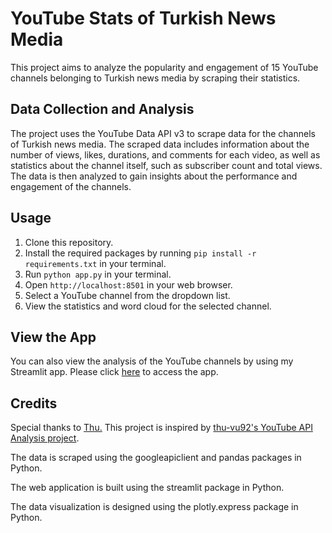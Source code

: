 <!DOCTYPE html>
<html>
<head>

</head>
<body>
  <h1>YouTube Stats of Turkish News Media</h1>
  <p>This project aims to analyze the popularity and engagement of 15 YouTube channels belonging to Turkish news media by scraping their statistics.</p>

  <h2>Data Collection and Analysis</h2>
  <p>The project uses the YouTube Data API v3 to scrape data for the channels of Turkish news media. The scraped data includes information about the number of views, likes, durations, and comments for each video, as well as statistics about the channel itself, such as subscriber count and total views. The data is then analyzed to gain insights about the performance and engagement of the channels.</p>

  <h2>Usage</h2>
  <ol>
    <li>Clone this repository.</li>
    <li>Install the required packages by running <code>pip install -r requirements.txt</code> in your terminal.</li>
    <li>Run <code>python app.py</code> in your terminal.</li>
    <li>Open <code>http://localhost:8501</code> in your web browser.</li>
    <li>Select a YouTube channel from the dropdown list.</li>
    <li>View the statistics and word cloud for the selected channel.</li>
  </ol>

  <h2>View the App</h2>
  <p>You can also view the analysis of the YouTube channels by using my Streamlit app. Please click <a href="https://gulecsec-mediastats-youtube-api-app-f7eqyr.streamlit.app/">here</a> to access the app.</p>

  <h2>Credits</h2>
  <p>Special thanks to <a href="https://github.com/thu-vu92">Thu.</a> This project is inspired by <a href="https://github.com/thu-vu92/youtube-api-analysis">thu-vu92's YouTube API Analysis project</a>.</p>
  <p>The data is scraped using the googleapiclient and pandas packages in Python.</p>
  <p>The web application is built using the streamlit package in Python.</p>
  <p>The data visualization is designed using the plotly.express package in Python.</p>
</body>
</html>
